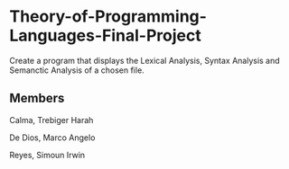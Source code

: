 # Theory-of-Programming-Languages-Final-Project
Create a program that displays the Lexical Analysis, Syntax Analysis and Semanctic Analysis of a chosen file.

## Members
Calma, Trebiger Harah

De Dios, Marco Angelo

Reyes, Simoun Irwin
